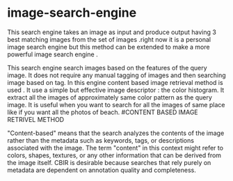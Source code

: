 # image-search-engine

This search engine takes an image as input and produce output having 3 best matching images from the set of images .right now it is a personal image search engine but this method can be extended to make a more powerful image search engine .

This search engine search images based on the features of the query image. It does not require any manual tagging of images and then searching image based on tag.
In this engine content based image retrieval method is used . It use a simple but effective image descriptor : the color histogram.
It extract all the images of approximately same color pattern as the query image. It is useful when you want to search for all the images of same place like if you want all the photos of beach.
#CONTENT BASED IMAGE RETRIVEL METHOD

"Content-based" means that the search analyzes the contents of the image rather than the metadata such as keywords, tags, or descriptions associated with the image. The term "content" in this context might refer to colors, shapes, textures, or any other information that can be derived from the image itself. CBIR is desirable because searches that rely purely on metadata are dependent on annotation quality and completeness. 
